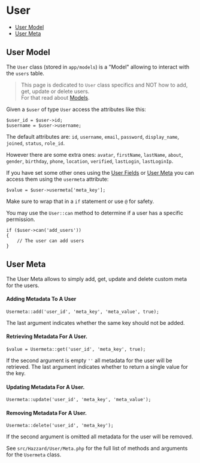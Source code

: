 # User

- [User Model](#user-model)
- [User Meta](#user-meta)

## User Model

The `User` class (stored in `app/models`) is a "Model" allowing to interact with the `users` table. 

>This page is dedicated to `User` class specifics and NOT how to add, get, update or delete users. <br> For that read about [Models](models.md).

Given a `$user` of type `User` access the attributes like this:

    $user_id = $user->id;
    $username = $user->username;

The default attributes are: `id`, `username`, `email`, `password`, `display_name`, `joined`, `status`, `role_id`. 

However there are some extra ones: `avatar`, `firstName`, `lastName`, `about`, `gender`, `birthday`, `phone`, `location`, `verified`, `lastLogin`, `lastLoginIp`.

If you have set some other ones using the [User Fields](userfields.md) or [User Meta](usermeta.md) you can access them using the `usermeta` attribute:

    $value = $user->usermeta['meta_key'];

Make sure to wrap that in a `if` statement or use `@` for safety.

You may use the `User::can` method to determine if a user has a specific permission.

    if ($user->can('add_users')) 
    {
        // The user can add users
    }

## User Meta

The User Meta allows to simply add, get, update and delete custom meta for the users.

#### Adding Metadata To A User

    Usermeta::add('user_id', 'meta_key', 'meta_value', true);

The last argument indicates whether the same key should not be added.

#### Retrieving Metadata For A User.
    $value = Usermeta::get('user_id', 'meta_key', true);

If the second argument is empty `''` all metadata for the user will be retrieved.
The last argument indicates whether to return a single value for the key.

#### Updating Metadata For A User.

    Usermeta::update('user_id', 'meta_key', 'meta_value');
    
#### Removing Metadata For A User.

    Usermeta::delete('user_id', 'meta_key');

If the second argument is omitted all metadata for the user will be removed.

See `src/Hazzard/User/Meta.php` for the full list of methods and arguments for the `Usermeta` class.
